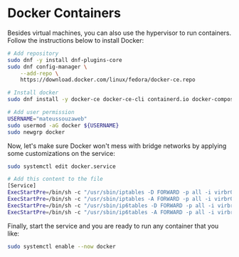 # Docker Containers

Besides virtual machines, you can also use the hypervisor to run containers. Follow the instructions below to install Docker:

```bash
# Add repository
sudo dnf -y install dnf-plugins-core
sudo dnf config-manager \
    --add-repo \
    https://download.docker.com/linux/fedora/docker-ce.repo

# Install docker
sudo dnf install -y docker-ce docker-ce-cli containerd.io docker-compose-plugin

# Add user permission
USERNAME="mateussouzaweb"
sudo usermod -aG docker ${USERNAME}
sudo newgrp docker
```

Now, let's make sure Docker won't mess with bridge networks by applying some customizations on the service:

```bash
sudo systemctl edit docker.service

# Add this content to the file
[Service]
ExecStartPre=/bin/sh -c "/usr/sbin/iptables -D FORWARD -p all -i virbr0 -j ACCEPT || true"
ExecStartPre=/bin/sh -c "/usr/sbin/iptables -A FORWARD -p all -i virbr0 -j ACCEPT || true"
ExecStartPre=/bin/sh -c "/usr/sbin/ip6tables -D FORWARD -p all -i virbr0 -j ACCEPT || true"
ExecStartPre=/bin/sh -c "/usr/sbin/ip6tables -A FORWARD -p all -i virbr0 -j ACCEPT || true"
```

Finally, start the service and you are ready to run any container that you like:

```bash
sudo systemctl enable --now docker
```

